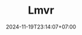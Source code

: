 ---
weight: 999
title: "Lmvr"
description: ""
icon: "article"
date: "2024-11-19T23:14:07+07:00"
lastmod: "2024-11-19T23:14:07+07:00"
draft: false
toc: true
---